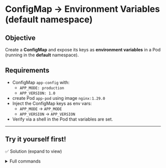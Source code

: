 # ConfigMap → Environment Variables (default namespace)

## Objective
Create a **ConfigMap** and expose its keys as **environment variables** in a Pod (running in the **default** namespace).

## Requirements
- ConfigMap `app-config` with:
  - `APP_MODE: production`
  - `APP_VERSION: 1.0`
- create Pod `app-pod` using image `nginx:1.29.0`
- Inject the ConfigMap keys as env vars:
  - `APP_MODE` → `APP_MODE`
  - `APP_VERSION` → `APP_VERSION`
- Verify via a shell in the Pod that variables are set.

---

## Try it yourself first!


✅ Solution (expand to view)
<details><summary>Full commands</summary>

```bash
# 1) Create ConfigMap (default namespace)
kubectl create cm app-config \
  --from-literal APP_MODE=production \
  --from-literal APP_VERSION=1.0

# 2) Create Pod from inline YAML
kubectl apply -f - <<'EOF'
apiVersion: v1
kind: Pod
metadata:
  name: app-pod
spec:
  containers:
  - name: app-pod
    image: nginx:1.29.0
    envFrom:
    - configMapRef:
        name: app-config
EOF

# 3) Verify env values inside the running container
kubectl wait --for=condition=Ready pod/app-pod --timeout=60s
kubectl exec app-pod -- sh -c 'echo APP_MODE=$APP_MODE; echo APP_VERSION=$APP_VERSION'

# Or list all envs and grep
kubectl exec app-pod -- env | grep "^APP_"
# Expected:
# APP_MODE=production
# APP_VERSION=1.0

```
</details>
